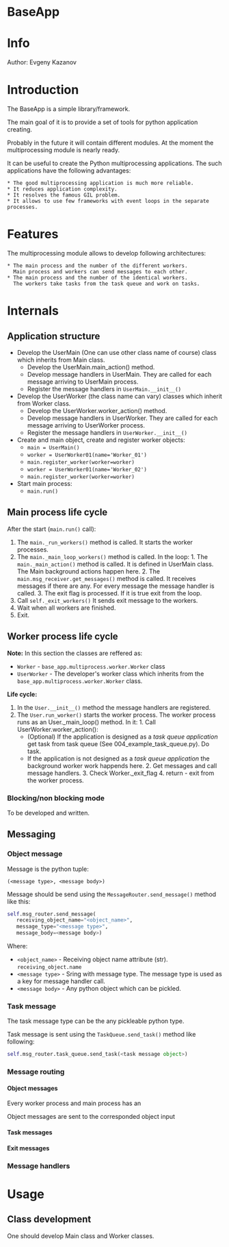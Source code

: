 BaseApp
=======

# Info #

Author: Evgeny Kazanov

# Introduction #

The BaseApp is a simple library/framework.

The main goal of it is to provide a set of tools for python
application creating.

Probably in the future it will contain different modules. At the
moment the multiprocessing module is nearly ready.

It can be useful to create the Python multiprocessing applications. The
such applications have the following advantages:

    * The good multiprocessing application is much more reliable.
    * It reduces application complexity.
    * It resolves the famous GIL problem.
    * It allows to use few frameworks with event loops in the separate processes.

# Features #

The multiprocessing module allows to develop following architectures:

    * The main process and the number of the different workers.
      Main process and workers can send messages to each other.
    * The main process and the number of the identical workers.
      The workers take tasks from the task queue and work on tasks.

# Internals #

## Application structure ##

  * Develop the UserMain (One can use other class name of course)
    class which inherits from Main class.
    * Develop the UserMain.main_action() method.
    * Develop message handlers in UserMain. They are called for each
      message arriving to UserMain process.
    * Register the message handlers in `UserMain.__init__()`
  * Develop the UserWorker (the class name can vary) classes which
    inherit from Worker class.
    * Develop the UserWorker.worker_action() method.
    * Develop message handlers in UserWorker. They are called for each
      message arriving to UserWorker process.
    * Register the message handlers in `UserWorker.__init__()`
  * Create and main object, create and register worker objects:
    *   `main = UserMain()`
    *   `worker = UserWorker01(name='Worker_01')`
    *   `main.register_worker(worker=worker)`
    *   `worker = UserWorker01(name='Worker_02')`
    *   `main.register_worker(worker=worker)`
  * Start main process:
    * `main.run()`

## Main process life cycle ##

  After the start (`main.run()` call):

  1. The `main._run_workers()` method is called. It starts the worker
     processes.
  2. The `main._main_loop_workers()` method is called. In the loop:
    1. The `main._main_action()` method is called. It is defined in
       UserMain class. The Main background actions happen here.
    2. The `main.msg_receiver.get_messages()` method is called. It
       receives messages if there are any. For every message the
       message handler is called.
    3. The exit flag is processed. If it is true exit from the loop.
  3. Call `self._exit_workers()` It sends exit message to the workers.
  4. Wait when all workers are finished.
  5. Exit.

## Worker process life cycle ##

  **Note:** In this section the classes are reffered as:

  - `Worker` - `base_app.multiprocess.worker.Worker` class
  - `UserWorker` - The developer's worker class which inherits from
    the `base_app.multiprocess.worker.Worker` class.

  **Life cycle:**

  1. In the `User.__init__()` method the message handlers are
     registered.
  2. The `User.run_worker()` starts the worker process. The worker
     process runs as an User._main_loop() method. In it:
    1. Call UserWorker.worker_action():
        - (Optional) If the application is designed as a *task queue
           application* get task from task queue (See
           004_example_task_queue.py). Do task.
        -  If the application is not designed as a *task queue
           application* the background worker work happends here.
    2. Get messages and call message handlers.
    3. Check Worker._exit_flag
    4. return - exit from the worker process.

### Blocking/non blocking mode ###

To be developed and written.

## Messaging ##

### Object message ###

Message is the python tuple:

`(<message type>, <message body>)`


Message should be send using the `MessageRouter.send_message()` method
like this:

```python
self.msg_router.send_message(
   receiving_object_name="<object_name>",
   message_type="<message type>",
   message_body=<message body>)
```

Where:

 - `<object_name>` - Receiving object name attribute
   (str). `receiving_object.name`
 - `<message type>` - Sring with message type. The message type is
   used as a key for message handler call.
 - `<message body>` - Any python object which can be pickled.

### Task message ###

The task message type can be the any pickleable python type.

Task message is sent using the `TaskQueue.send_task()` method like
following:

```python
self.msg_router.task_queue.send_task(<task message object>)
```

### Message routing ###

#### Object messages ####

Every worker process and main process has an 

Object messages are sent to the corresponded object input 

#### Task messages ####

#### Exit messages ####

### Message handlers ###


# Usage #

## Class development ##

One should develop Main class and Worker classes.
